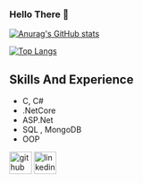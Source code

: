 ### Hello There  👋



[![Anurag's GitHub stats](https://github-readme-stats.vercel.app/api?username=tkn24)](https://github.com/anuraghazra/github-readme-stats)

[![Top Langs](https://github-readme-stats.vercel.app/api/top-langs/?username=tkn24)](https://github.com/anuraghazra/github-readme-stats)

## Skills And Experience
* C, C# 
* .NetCore
* ASP.Net
* SQL , MongoDB
* OOP




[<img src='https://cdn.jsdelivr.net/npm/simple-icons@3.0.1/icons/github.svg' alt='github' height='40'>](https://github.com/tkn24)  [<img src='https://cdn.jsdelivr.net/npm/simple-icons@3.0.1/icons/linkedin.svg' alt='linkedin' height='40'>](https://www.linkedin.com/in/ilker-tekin-6350aa138/)  

